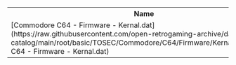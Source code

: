 <table>
<tr><th>Name</th><th>Size</th></tr>
<tr><td>[Commodore C64 - Firmware - Kernal.dat](https://raw.githubusercontent.com/open-retrogaming-archive/dat-catalog/main/root/basic/TOSEC/Commodore/C64/Firmware/Kernal/Commodore C64 - Firmware - Kernal.dat)</td><td>19547</td></tr>
</table>
